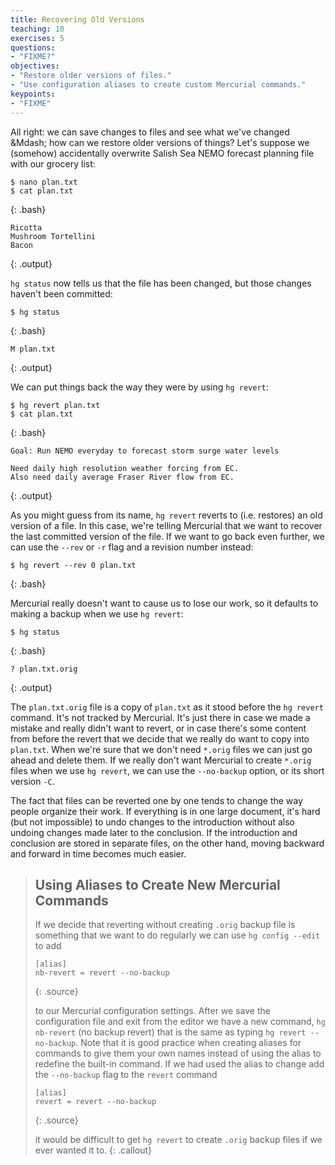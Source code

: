 ```yaml
---
title: Recovering Old Versions
teaching: 10
exercises: 5
questions:
- "FIXME?"
objectives:
- "Restore older versions of files."
- "Use configuration aliases to create custom Mercurial commands."
keypoints:
- "FIXME"
---
```


All right:
we can save changes to files and see what we've changed &Mdash;
how can we restore older versions of things?
Let's suppose we (somehow) accidentally overwrite Salish Sea NEMO forecast
planning file with our grocery list:

~~~
$ nano plan.txt
$ cat plan.txt
~~~
{: .bash}

~~~
Ricotta
Mushroom Tortellini
Bacon
~~~
{: .output}

`hg status` now tells us that the file has been changed,
but those changes haven't been committed:

~~~
$ hg status
~~~
{: .bash}

~~~
M plan.txt
~~~
{: .output}

We can put things back the way they were by using `hg revert`:

~~~
$ hg revert plan.txt
$ cat plan.txt
~~~
{: .bash}

~~~
Goal: Run NEMO everyday to forecast storm surge water levels

Need daily high resolution weather forcing from EC.
Also need daily average Fraser River flow from EC.
~~~
{: .output}

As you might guess from its name,
`hg revert` reverts to (i.e. restores) an old version of a file.
In this case,
we're telling Mercurial that we want to recover the last committed version
of the file.
If we want to go back even further,
we can use the `--rev` or `-r` flag and a revision number instead:

~~~
$ hg revert --rev 0 plan.txt
~~~
{: .bash}

Mercurial really doesn't want to cause us to lose our work,
so it defaults to making a backup when we use `hg revert`:

~~~
$ hg status
~~~
{: .bash}

~~~
? plan.txt.orig
~~~
{: .output}

The `plan.txt.orig` file is a copy of `plan.txt` as it stood before the
`hg revert` command.
It's not tracked by Mercurial.
It's just there in case we made a mistake and really didn't want to revert,
or in case there's some content from before the revert that we decide that
we really do want to copy into `plan.txt`.
When we're sure that we don't need `*.orig` files we can just go ahead and
delete them.
If we really don't want Mercurial to create `*.orig` files when we use
`hg revert`,
we can use the `--no-backup` option,
or its short version `-C`.

The fact that files can be reverted one by one tends to change the way people
organize their work.
If everything is in one large document,
it's hard (but not impossible) to undo changes to the introduction without
also undoing changes made later to the conclusion.
If the introduction and conclusion are stored in separate files,
on the other hand,
moving backward and forward in time becomes much easier.

> ## Using Aliases to Create New Mercurial Commands
>
> If we decide that reverting without creating `.orig` backup file is something
> that we want to do regularly we can use `hg config --edit` to add
>
> ~~~
> [alias]
> nb-revert = revert --no-backup
> ~~~
> {: .source}
>
> to our Mercurial configuration settings.
> After we save the configuration file and exit from the editor we have a new
> command,
> `hg nb-revert`
> (no backup revert) that is the same as typing `hg revert --no-backup`.
> Note that it is good practice when creating aliases for commands to give them
> your own names instead of using the alias to redefine the built-in command.
> If we had used the alias to change add the `--no-backup` flag to the `revert`
> command
>
> ~~~
> [alias]
> revert = revert --no-backup
> ~~~
> {: .source}
>
> it would be difficult to get `hg revert` to create `.orig` backup files if we
> ever wanted it to.
{: .callout}

